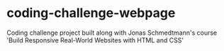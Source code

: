 # coding-challenge-webpage
Coding challenge project built along with Jonas Schmedtmann's course 'Build Responsive Real-World Websites with HTML and CSS'
